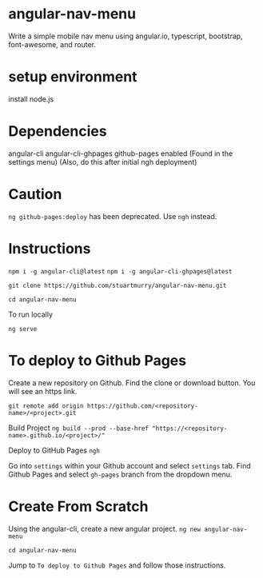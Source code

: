 # angular-nav-menu
Write a simple mobile nav menu using angular.io, typescript, bootstrap, font-awesome, and router.

# setup environment
install node.js

# Dependencies

angular-cli
angular-cli-ghpages
github-pages enabled (Found in the settings menu) (Also, do this after initial ngh deployment)

# Caution

`ng github-pages:deploy` has been deprecated.  Use `ngh` instead.

# Instructions

`npm i -g angular-cli@latest`
`npm i -g angular-cli-ghpages@latest`

`git clone https://github.com/stuartmurry/angular-nav-menu.git` 

`cd angular-nav-menu`

To run locally

`ng serve`

# To deploy to Github Pages

Create a new repository on Github.  Find the clone or download button.  You will see an https link. 

`git remote add origin https://github.com/<repository-name>/<project>.git`

Build Project
`ng build --prod --base-href "https://<repository-name>.github.io/<project>/"`

Deploy to GitHub Pages
`ngh`

Go into `settings` within your Github account and select `settings` tab. Find Github Pages and select `gh-pages` branch from the dropdown menu. 

# Create From Scratch
Using the angular-cli, create a new angular project.
`ng new angular-nav-menu`

`cd angular-nav-menu`

Jump to `To deploy to Github Pages` and follow those instructions.




